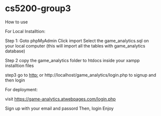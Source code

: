 # cs5200-group3

How to use

For Local Installtion:

Step 1:
Goto phpMyAdmin
Click import
Select the game_analytics.sql on your local computer (this will import all the tables with game_analytics database)

Step 2
copy the game_analytics folder to htdocs inside your xampp installtion files

step3
go to [http:](http://localhost/game_analytics/login.php) or http://localhost/game_analytics/login.php to signup and then login


For deployment:

visit https://game-analytics.atwebpages.com/login.php

Sign up with your email and passord
Then, login
Enjoy
